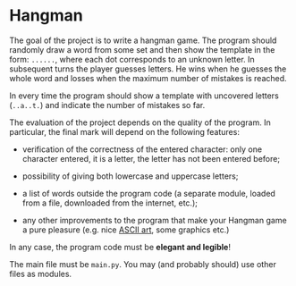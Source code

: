 # Hangman

The goal of the project is to write a hangman game. The program should randomly draw a word from some set
and then show the template in the form: `......`, where each dot corresponds to an unknown letter.
In subsequent turns the player guesses letters. He wins when he guesses the whole word and losses when
the maximum number of mistakes is reached.

In every time the program should show a template with uncovered letters (`..a..t.`) and indicate the number
of mistakes so far.

The evaluation of the project depends on the quality of the program. In particular, the final mark will depend
on the following features:

- verification of the correctness of the entered character: only one character entered, it is a letter,
  the letter has not been entered before;

- possibility of giving both lowercase and uppercase letters;

- a list of words outside the program code (a separate module, loaded from a file, downloaded from the internet, etc.);

- any other improvements to the program that make your Hangman game a pure pleasure (e.g. nice
  [ASCII art](https://en.wikipedia.org/wiki/ASCII_art), some graphics etc.)

In any case, the program code must be **elegant and legible**!

The main file must be `main.py`. You may (and probably should) use other files as modules.
